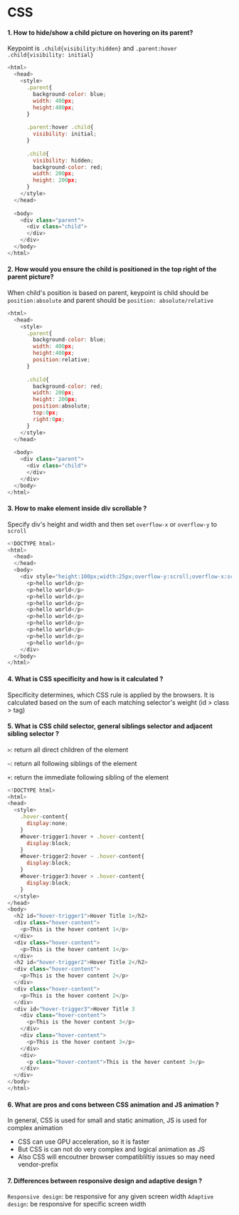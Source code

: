 # CSS
#### 1. How to hide/show a child picture on hovering on its parent?
Keypoint is `.child{visibility:hidden}` and `.parent:hover .child{visibility: initial}`
```javascript
<html>
  <head>
    <style>
      .parent{
        background-color: blue;
        width: 400px;
        height:400px;
      }
      
      .parent:hover .child{
        visibility: initial;
      }
      
      .child{
        visibility: hidden;
        background-color: red;
        width: 200px;
        height: 200px;
      }
    </style>
  </head>
  
  <body>
    <div class="parent">
      <div class="child">
      </div>
    </div>
  </body>
</html>
```
#### 2. How would you ensure the child is positioned in the top right of the parent picture?
When child's position is based on parent, keypoint is child should be `position:absolute` and parent should be `position: absolute/relative`
```javascript
<html>
  <head>
    <style>
      .parent{
        background-color: blue;
        width: 400px;
        height:400px;
        position:relative;
      }  
      
      .child{
        background-color: red;
        width: 200px;
        height: 200px;
        position:absolute;
        top:0px;
        right:0px;
      }
    </style>
  </head>
  
  <body>
    <div class="parent">
      <div class="child">
      </div>
    </div>
  </body>
</html>
```
#### 3. How to make element inside div scrollable ?
Specify div's height and width and then set `overflow-x` or `overflow-y` to `scroll`
```javascript
<!DOCTYPE html>
<html>
  <head>
  </head>
  <body>
	<div style="height:100px;width:25px;overflow-y:scroll;overflow-x:scroll">
      <p>hello world</p>
	  <p>hello world</p>
	  <p>hello world</p>
	  <p>hello world</p>
	  <p>hello world</p>
	  <p>hello world</p>
	  <p>hello world</p>
	  <p>hello world</p>
	  <p>hello world</p>
	  <p>hello world</p>
	</div>
  </body>
</html>
```
#### 4. What is CSS specificity and how is it calculated ?
Specificity determines, which CSS rule is applied by the browsers.
It is calculated based on the sum of each matching selector's weight (id > class > tag)
#### 5. What is CSS child selector, general siblings selector and adjacent sibling selector ?
`>`: return all direct children of the element

`~`: return all following siblings of the element

`+`: return the immediate following sibling of the element
```javascript
<!DOCTYPE html>
<html>
<head>
  <style>
    .hover-content{
      display:none;
    }
    #hover-trigger1:hover + .hover-content{
      display:block;
    }
    #hover-trigger2:hover ~ .hover-content{
      display:block;
    }
    #hover-trigger3:hover > .hover-content{
      display:block;
    }
  </style>
</head>
<body>
  <h2 id="hover-trigger1">Hover Title 1</h2>
  <div class="hover-content">
    <p>This is the hover content 1</p>
  </div>
  <div class="hover-content">
    <p>This is the hover content 1</p>
  </div>
  <h2 id="hover-trigger2">Hover Title 2</h2>
  <div class="hover-content">
    <p>This is the hover content 2</p>
  </div>
  <div class="hover-content">
    <p>This is the hover content 2</p>
  </div>
  <div id="hover-trigger3">Hover Title 3
    <div class="hover-content">
      <p>This is the hover content 3</p>
    </div>
    <div class="hover-content">
      <p>This is the hover content 3</p>
    </div>
    <div>
      <p class="hover-content">This is the hover content 3</p>
    </div>
  </div>
</body>
</html>
```
#### 6. What are pros and cons between CSS animation and JS animation ?
In general, CSS is used for small and static animation, JS is used for complex animation
- CSS can use GPU acceleration, so it is faster
- But CSS is can not do very complex and logical animation as JS
- Also CSS will encoutner browser compatibliltiy issues so may need vendor-prefix
#### 7. Differences between responsive design and adaptive design ?
`Responsive design`: be responsive for any given screen width
`Adaptive design`: be responsive for specific screen width
